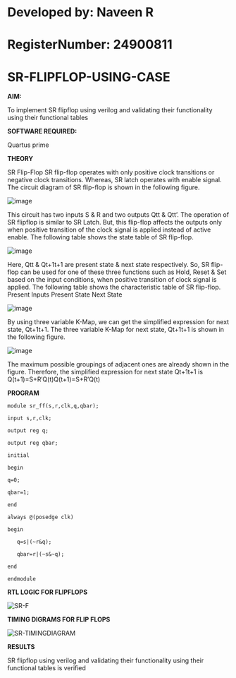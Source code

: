 # Developed by: Naveen R
# RegisterNumber: 24900811
# SR-FLIPFLOP-USING-CASE

**AIM:**

To implement  SR flipflop using verilog and validating their functionality using their functional tables

**SOFTWARE REQUIRED:**

Quartus prime

**THEORY**

SR Flip-Flop SR flip-flop operates with only positive clock transitions or negative clock transitions. Whereas, SR latch operates with enable signal. The circuit diagram of SR flip-flop is shown in the following figure.

![image](https://github.com/naavaneetha/SR-FLIPFLOP-USING-CASE/assets/154305477/0f710028-ad52-4d3e-9276-8714cf023a25)

 
This circuit has two inputs S & R and two outputs Qtt & Qtt’. The operation of SR flipflop is similar to SR Latch. But, this flip-flop affects the outputs only when positive transition of the clock signal is applied instead of active enable. The following table shows the state table of SR flip-flop.

![image](https://github.com/naavaneetha/SR-FLIPFLOP-USING-CASE/assets/154305477/dabfc4f4-87e3-4cbc-9472-f89ee1b5ed30)

 
Here, Qtt & Qt+1t+1 are present state & next state respectively. So, SR flip-flop can be used for one of these three functions such as Hold, Reset & Set based on the input conditions, when positive transition of clock signal is applied. The following table shows the characteristic table of SR flip-flop. Present Inputs Present State Next State

![image](https://github.com/naavaneetha/SR-FLIPFLOP-USING-CASE/assets/154305477/dd90d16c-aec5-4290-a586-e2346b1e9eb5)

 
By using three variable K-Map, we can get the simplified expression for next state, Qt+1t+1. The three variable K-Map for next state, Qt+1t+1 is shown in the following figure.

![image](https://github.com/naavaneetha/SR-FLIPFLOP-USING-CASE/assets/154305477/473efad6-d70b-4ca7-aeb7-898bbfca319f)

 
The maximum possible groupings of adjacent ones are already shown in the figure. Therefore, the simplified expression for next state Qt+1t+1 is Q(t+1)=S+R′Q(t)Q(t+1)=S+R′Q(t)


**PROGRAM**
```
module sr_ff(s,r,clk,q,qbar);

input s,r,clk;

output reg q;

output reg qbar;

initial 

begin

q=0;

qbar=1;

end

always @(posedge clk)

begin

   q=s|(~r&q);
   
   qbar=r|(~s&~q);
   
end

endmodule
```

**RTL LOGIC FOR FLIPFLOPS**

![SR-F](https://github.com/user-attachments/assets/fef6ec0c-e82f-4828-8989-818bc46e924e)


**TIMING DIGRAMS FOR FLIP FLOPS**


![SR-TIMINGDIAGRAM](https://github.com/user-attachments/assets/8466d86d-90d5-437f-86b8-2cbdab2efeb6)

**RESULTS**

SR flipflop using verilog and validating their functionality using their functional tables is verified
